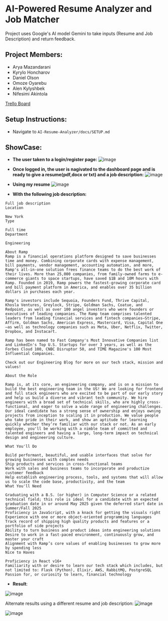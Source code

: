 # AI-Powered Resume Analyzer and Job Matcher

Project uses Google's AI model Gemini to take inputs (Resume and Job Description) and return feedback.

## Project Members:

- Arya Mazandarani
- Kyrylo Honcharov
- Daniel Olson
- Omoze Oyarebu
- Alen Kylyshbek
- Nifesimi Akintola

<a href="https://trello.com/b/KFmJz5Q3/cs490-ai-powered-resume-analyzer-and-job-matcher">Trello Board</a>

## Setup Instructions:
- Navigate to `AI-Resume-Analyzer/docs/SETUP.md`

## ShowCase:
- **The user taken to a login/register page:**
  ![image](https://github.com/user-attachments/assets/b6c0f67e-6ccb-4914-acd9-d68755e99190)

- **Once logged in, the user is nagivated to the dashboard page and is ready to give a resume(pdf,docx or txt) and a job description:**
  ![image](https://github.com/user-attachments/assets/b3e71236-b30c-4ebd-9df6-ea6d1434cc8f)

- **Using my resume**
![image](https://github.com/user-attachments/assets/f1e77c83-4699-4af1-a972-69ceae9e34a9)



- **With the following job description:**

``` 
Full job description
Location

New York
Type

Full time
Department

Engineering

About Ramp
Ramp is a financial operations platform designed to save businesses time and money. Combining corporate cards with expense management, bill payments, vendor management, accounting automation, and more, Ramp's all-in-one solution frees finance teams to do the best work of their lives. More than 25,000 companies, from family-owned farms to e-commerce giants to space startups, have saved $1B and 10M hours with Ramp. Founded in 2019, Ramp powers the fastest-growing corporate card and bill payment platform in America, and enables over 35 billion dollars in purchases each year.

Ramp's investors include Sequoia, Founders Fund, Thrive Capital, Khosla Ventures, Greylock, Stripe, Goldman Sachs, Coatue, and Redpoint, as well as over 100 angel investors who were founders or executives of leading companies. The Ramp team comprises talented leaders from leading financial services and fintech companies—Stripe, Affirm, Goldman Sachs, American Express, Mastercard, Visa, Capital One—as well as technology companies such as Meta, Uber, Netflix, Twitter, Dropbox, and Instacart.

Ramp has been named to Fast Company's Most Innovative Companies list and LinkedIn's Top U.S. Startups for over 3 years, as well as the Forbes Cloud 100, CNBC Disruptor 50, and TIME Magazine's 100 Most Influential Companies.

Check out our Engineering Blog for more on our tech stack, mission and values!

About the Role

Ramp is, at its core, an engineering company, and is on a mission to build the best engineering team in the US! We are looking for frontend and full stack engineers who are excited to be part of our early story and help us build a diverse and vibrant tech community. We hire engineers with a broad set of technical skills, who are highly cross-functional, and eager to solve a wide range of engineering challenges. Our ideal candidate has a strong sense of ownership and enjoys owning projects from inception to scaling it in production. We value people who take pride in their work, and show an aptitude for learning quickly whether they’re familiar with our stack or not. As an early employee, you'll be working with a nimble team of committed and talented engineers and having a large, long-term impact on technical design and engineering culture.

What You'll Do

Build performant, beautiful, and usable interfaces that solve for growing businesses with complex needs
Ship products and services in cross-functional teams
Work with sales and business teams to incorporate and productize customer feedback
Help establish engineering process, tools, and systems that will allow us to scale the code base, productivity, and the team
What You'll Need

Graduating with a B.S. (or higher) in Computer Science or a related technical field; this role is ideal for a candidate with an expected graduation date in or around May 2025 given the deferred start date in Summer/Fall 2025
Proficiency in JavaScript, with a knack for getting the visuals right
Experience with one or more object-oriented programming languages
Track record of shipping high quality products and features or a portfolio of side projects
Ability to turn business and product ideas into engineering solutions
Desire to work in a fast-paced environment, continuously grow, and master your craft
Alignment with Ramp’s core values of enabling businesses to grow more by spending less
Nice to Haves

Proficiency in React v16+
Familiarity with or desire to learn our tech stack which includes, but not limited to: Flask (Python), Elixir, AWS, RabbitMQ, PostgreSQL
Passion for, or curiosity to learn, financial technology
```

- **Result**:

![image](https://github.com/user-attachments/assets/2b3d29f8-ed71-480f-b605-f32e7c2bcb5c)


Alternate results using a different resume and job description:
![image](https://github.com/user-attachments/assets/f914e384-41f3-46cd-b6f1-82d0cb4a0a71)

![image](https://github.com/user-attachments/assets/08d81f11-aa10-4022-b2f2-6507015e9c33)


